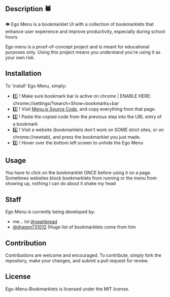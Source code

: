 ## Description 🕷
👁 Ego Menu is a bookmarklet UI with a collection of bookmarklets that enhance user expeirence and improve productivity, especially during school hours.

Ego menu is a proof-of-concept project and is meant for educational purposes only. Using this project means you understand you're using it as your own risk.



## Installation
To 'install' Ego Menu, simply:
- 1️⃣ ! Make sure bookmark bar is active on chrome | ENABLE HERE: chrome://settings/?search=Show+bookmarks+bar
- 2️⃣ ! Visit [Menu.js Source Code](https://raw.githubusercontent.com/yeahbread/Ego-Menu-Bookmarklets/main/Menu.js), and copy everything from that page.
- 3️⃣ ! Paste the copied code from the previous step into the URL entry of a bookmark
- 4️⃣ ! Visit a website (bookmarklets don't work on SOME strict sites, or on chrome://newtab), and press the bookmarklet you just made.
- 5️⃣ ! Hover over the bottom left screen to unhide the Ego Menu

## Usage
 You have to click on the bookmarklet ONCE before using it on a page. Sometimes websites block bookmarklets from running or the menu from showing up, nothing I can do about it shake my head

## Staff
Ego Menu is currently being developed by:
- me... lol [@yeahbread](https://github.com/yeahbread)
- [@dragon731012](https://github.com/dragon731012) (Huge list of bookmarklets come from him

## Contribution
Contributions are welcome and encouraged. To contribute, simply fork the repository, make your changes, and submit a pull request for review.

## License 
Ego-Menu-Bookmarklets is licensed under the MIT license.
